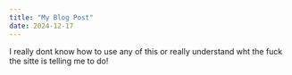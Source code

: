 ```yaml
---
title: "My Blog Post"
date: 2024-12-17
---
```

I really dont know how to use any of this or really understand wht the fuck the sitte is telling me to do!

